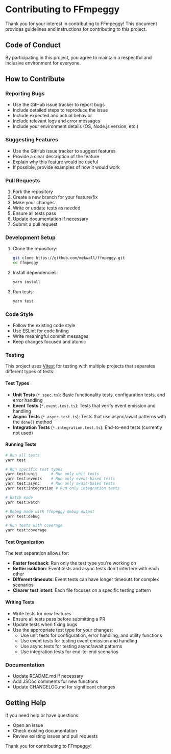 # Contributing to FFmpeggy

Thank you for your interest in contributing to FFmpeggy! This document provides guidelines and instructions for contributing to this project.

## Code of Conduct

By participating in this project, you agree to maintain a respectful and inclusive environment for everyone.

## How to Contribute

### Reporting Bugs

- Use the GitHub issue tracker to report bugs
- Include detailed steps to reproduce the issue
- Include expected and actual behavior
- Include relevant logs and error messages
- Include your environment details (OS, Node.js version, etc.)

### Suggesting Features

- Use the GitHub issue tracker to suggest features
- Provide a clear description of the feature
- Explain why this feature would be useful
- If possible, provide examples of how it would work

### Pull Requests

1. Fork the repository
2. Create a new branch for your feature/fix
3. Make your changes
4. Write or update tests as needed
5. Ensure all tests pass
6. Update documentation if necessary
7. Submit a pull request

### Development Setup

1. Clone the repository:

   ```bash
   git clone https://github.com/mekwall/ffmpeggy.git
   cd ffmpeggy
   ```

2. Install dependencies:

   ```bash
   yarn install
   ```

3. Run tests:

   ```bash
   yarn test
   ```

### Code Style

- Follow the existing code style
- Use ESLint for code linting
- Write meaningful commit messages
- Keep changes focused and atomic

### Testing

This project uses [Vitest](https://vitest.dev/) for testing with multiple projects that separates different types of tests:

#### Test Types

- **Unit Tests** (`*.spec.ts`): Basic functionality tests, configuration tests, and error handling
- **Event Tests** (`*.event.test.ts`): Tests that verify event emission and handling
- **Async Tests** (`*.async.test.ts`): Tests that use async/await patterns with the `done()` method
- **Integration Tests** (`*.integration.test.ts`): End-to-end tests (currently not used)

#### Running Tests

```bash
# Run all tests
yarn test

# Run specific test types
yarn test:unit      # Run only unit tests
yarn test:events    # Run only event-based tests
yarn test:async     # Run only await-based tests
yarn test:integration # Run only integration tests

# Watch mode
yarn test:watch

# Debug mode with ffmpeggy debug output
yarn test:debug

# Run tests with coverage
yarn test:coverage
```

#### Test Organization

The test separation allows for:

- **Faster feedback**: Run only the test type you're working on
- **Better isolation**: Event tests and async tests don't interfere with each other
- **Different timeouts**: Event tests can have longer timeouts for complex scenarios
- **Clearer test intent**: Each file focuses on a specific testing pattern

#### Writing Tests

- Write tests for new features
- Ensure all tests pass before submitting a PR
- Update tests when fixing bugs
- Use the appropriate test type for your changes:
  - Use unit tests for configuration, error handling, and utility functions
  - Use event tests for testing event emission and handling
  - Use async tests for testing async/await patterns
  - Use integration tests for end-to-end scenarios

### Documentation

- Update README.md if necessary
- Add JSDoc comments for new functions
- Update CHANGELOG.md for significant changes

## Getting Help

If you need help or have questions:

- Open an issue
- Check existing documentation
- Review existing issues and pull requests

Thank you for contributing to FFmpeggy!
